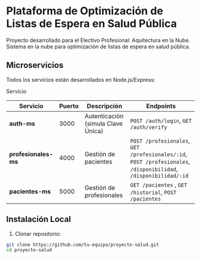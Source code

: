 # Plataforma de Optimización de Listas de Espera en Salud Pública

Proyecto desarrollado para el Electivo Profesional: Aquitectura en la Nube. Sistema en la nube para optimización de listas de espera en salud pública.

## Microservicios
Todos los servicios están desarrollados en Node.js/Express:

Servicio

| Servicio           | Puerto | Descripción                          | Endpoints                     |
|--------------------|--------|--------------------------------------|-------------------------------|
| **auth-ms**        | 3000   | Autenticación (simula Clave Única)   | `POST /auth/login`, `GET /auth/verify`            |
| **profesionales-ms**      | 4000   | Gestión de pacientes            | `POST /profesionales`, `GET /profesionales/:id`, `POST /profesionales`, `/disponibilidad`, `/disponibilidad/:id` |
| **pacientes-ms**| 5000   | Gestión de profesionales            | `GET /pacientes` , `GET /historial`, `POST /pacientes`             |

## Instalación Local

1. Clonar repositorio:
```bash
git clone https://github.com/tu-equipo/proyecto-salud.git
cd proyecto-salud
